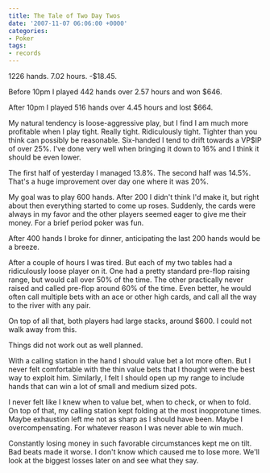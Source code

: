 ```yaml
---
title: The Tale of Two Day Twos
date: '2007-11-07 06:06:00 +0000'
categories:
- Poker
tags:
- records
---
```

<p>1226 hands. 7.02 hours. -$18.45.</p>
<p>Before 10pm I played 442 hands over 2.57 hours and won $646.</p>
<p>After 10pm I played 516 hands over 4.45 hours and lost $664.</p>
<p>My natural tendency is loose-aggressive play, but I find I am much more profitable when I play tight. Really tight. Ridiculously tight. Tighter than you think can possibly be reasonable. Six-handed I tend to drift towards a VP$IP of over 25%. I've done very well when bringing it down to 16% and I think it should be even lower.</p>
<p>The first half of yesterday I managed 13.8%. The second half was 14.5%. That's a huge improvement over day one where it was 20%.</p>
<p>My goal was to play 600 hands. After 200 I didn't think I'd make it, but right about then everything started to come up roses. Suddenly, the cards were always in my favor and the other players seemed eager to give me their money. For a brief period poker was fun.</p>
<p>After 400 hands I broke for dinner, anticipating the last 200 hands would be a breeze.</p>
<p>After a couple of hours I was tired. But each of my two tables had a ridiculously loose player on it. One had a pretty standard pre-flop raising range, but would call over 50% of the time. The other practically never raised and called pre-flop around 60% of the time. Even better, he would often call multiple bets with an ace or other high cards, and call all the way to the river with any pair.</p>
<p>On top of all that, both players had large stacks, around $600. I could not walk away from this.</p>
<p>Things did not work out as well planned.</p>
<p>With a calling station in the hand I should value bet a lot more often. But I never felt comfortable with the thin value bets that I thought were the best way to exploit him. Similarly, I felt I should open up my range to include hands that can win a lot of small and medium sized pots.</p>
<p>I never felt like I knew when to value bet, when to check, or when to fold. On top of that, my calling station kept folding at the most inopprotune times. Maybe exhaustion left me not as sharp as I should have been. Maybe I overcompensating. For whatever reason I was never able to win much.</p>
<p>Constantly losing money in such favorable circumstances kept me on tilt. Bad beats made it worse. I don't know which caused me to lose more. We'll look at the biggest losses later on and see what they say.</p>
